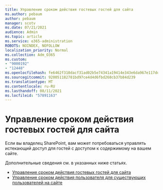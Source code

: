 ```yaml
---
title: Управление сроком действия гостевых гостей для сайта
ms.author: pebaum
author: pebaum
manager: scotv
ms.date: 07/21/2021
audience: Admin
ms.topic: article
ms.service: o365-administration
ROBOTS: NOINDEX, NOFOLLOW
localization_priority: Normal
ms.collection: Adm_O365
ms.custom:
- "9000192"
- "12448"
ms.openlocfilehash: fe6462f310dacf31ad02b5e74341a19414e343e6da967e117de6789d569b0caa
ms.sourcegitcommit: 920051182781bd97ce4d4d6fbd268cb37b84d239
ms.translationtype: MT
ms.contentlocale: ru-RU
ms.lasthandoff: 08/11/2021
ms.locfileid: "57891163"
---
```

# <a name="manage-guest-expiration-for-a-site"></a>Управление сроком действия гостевых гостей для сайта

Если вы владелец SharePoint, вам может потребоваться управлять истекающий доступ для гостей с доступом к содержимому на вашем сайте.

Дополнительные сведения см. в указанных ниже статьях.

- [Управление сроком действия гостевых гостей для сайта](https://support.microsoft.com/office/manage-guest-expiration-for-a-site-25bee24f-42ad-4ee8-8402-4186eed74dea)
- [Управление сроком действия пользователя для существующих пользователей на сайте](https://docs.microsoft.com/sharepoint/dev/solution-guidance/manage-user-sharing-expiration)